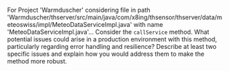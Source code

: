 For Project 'Warmduscher' considering file in path 'Warmduscher/thserver/src/main/java/com/x8ing/thsensor/thserver/data/meteoswiss/impl/MeteoDataServiceImpl.java' with name 'MeteoDataServiceImpl.java'... 
Consider the `callService` method. What potential issues could arise in a production environment with this method, particularly regarding error handling and resilience? Describe at least two specific issues and explain how you would address them to make the method more robust.